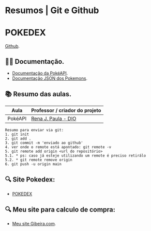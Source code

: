 
# Resumos | Git e Github

# POKEDEX
[Github](www.github.com).

## 🧙‍♂️ Documentação.
- [Documentação da PokéAPI](https://pokeapi.co/).
- [Documentação JSON dos Pokemons](https://pokeapi.co/api/v2/pokemon/1/).

## 📚 Resumo das aulas.

| Aula | Professor / criador do projeto |
|-------|---------|
|PokéAPI | [Rena J. Paula - DIO](https://github.com/RenanJPaula) |

```
Resumo para enviar via git:
1. git init
2. git add .
3. git commit -m 'enviado ao github'
4. ver onde o remote está apontado: git remote -v
5. git remote add origin <url do repositório>
5.1. * ps: caso já esteje utilizando um remote é preciso retirálo
5.2. * git remote remove origin
6. git push -u origin main

```
## 🔍 Site Pokedex:
- [POKEDEX](https://dadosneurais.github.io/pokedex/)
## 🔍 Meu site para calculo de compra:

- [Meu site Gibeira.com](https://gibeira.com/).
